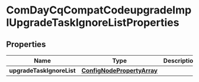 
# ComDayCqCompatCodeupgradeImplUpgradeTaskIgnoreListProperties

## Properties
Name | Type | Description | Notes
------------ | ------------- | ------------- | -------------
**upgradeTaskIgnoreList** | [**ConfigNodePropertyArray**](ConfigNodePropertyArray.md) |  |  [optional]



